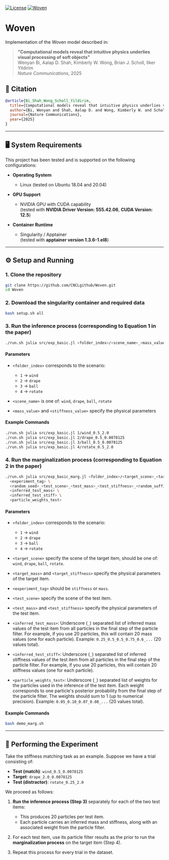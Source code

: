 [![License](https://img.shields.io/badge/license-MIT-green.svg)](https://opensource.org/licenses/MIT)
[![Woven](https://img.shields.io/badge/language-Julia-red.svg)]()

# Woven

Implementation of the Woven model described in:

> **"Computational models reveal that intuitive physics underlies visual processing of soft objects"**  
> Wenyan Bi, Aalap D. Shah, Kimberly W. Wong, Brian J. Scholl, Ilker Yildirim  
> *Nature Communications*, 2025

## 📖 Citation

```bibtex
@article{Bi_Shah_Wong_Scholl_Yildirim,
  title={Computational models reveal that intuitive physics underlies visual processing of soft objects},
  author={Bi, Wenyan and Shah, Aalap D. and Wong, Kimberly W. and Scholl, Brian J. and Yildirim, Ilker},
  journal={Nature Communications},
  year={2025}
}
```

---

## 🖥️ System Requirements

This project has been tested and is supported on the following configurations:

- **Operating System**
  - Linux (tested on Ubuntu 18.04 and 20.04)

- **GPU Support**
  - NVIDIA GPU with CUDA capability  
    (tested with **NVIDIA Driver Version: 555.42.06**, **CUDA Version: 12.5**)

- **Container Runtime**
  - Singularity / Apptainer  
    (tested with **apptainer version 1.3.6-1.el8**)

---

## ⚙️ Setup and Running

### 1. Clone the repository

```bash
git clone https://github.com/CNCLgithub/Woven.git
cd Woven
```

### 2. Download the singularity container and required data

```bash
bash setup.sh all
```

### 3. Run the inference process (corresponding to Equation 1 in the paper)

```bash
./run.sh julia src/exp_basic.jl <folder_index>/<scene_name>_<mass_value>_<stiffness_value>
```

#### Parameters

- `<folder_index>` corresponds to the scenario:
  - `1` → `wind`
  - `2` → `drape`
  - `3` → `ball`
  - `4` → `rotate`

- `<scene_name>` is one of: `wind`, `drape`, `ball`, `rotate`
- `<mass_value>` and `<stiffness_value>` specify the physical parameters

#### Example Commands

```bash
./run.sh julia src/exp_basic.jl 1/wind_0.5_2.0
./run.sh julia src/exp_basic.jl 2/drape_0.5_0.0078125
./run.sh julia src/exp_basic.jl 3/ball_0.5_0.0078125
./run.sh julia src/exp_basic.jl 4/rotate_0.5_2.0
```

### 4. Run the marginalization process (corresponding to Equation 2 in the paper)

```bash
./run.sh julia src/exp_basic_marg.jl <folder_index>/<target_scene>_<target_mass>_<target_stiffness> \
  <experiment_tag> \
  <random_seed>_<test_scene>_<test_mass>_<test_stiffness>_<random_suffix> \
  <inferred_test_mass> \
  <inferred_test_stiff> \
  <particle_weights_test>
```
#### Parameters

- `<folder_index>` corresponds to the scenario:
  - `1` → `wind`
  - `2` → `drape`
  - `3` → `ball`
  - `4` → `rotate`

- `<target_scene>` specify the scene of the target item, should be one of: `wind`, `drape`, `ball`, `rotate`.
- `<target_mass>` and `<target_stiffness>` specify the physical parameters of the target item.
- `<experiment_tag>` should be `stiffness` or `mass`.
- `<test_scene>` specify the scene of the test item.
- `<test_mass>` and `<test_stiffness>` specify the physical parameters of the test item.
- `<inferred_test_mass>`:  Underscore (`_`) separated list of inferred mass values of the test item from all particles in the final step of the particle filter. For example, if you use 20 particles, this will contain 20 mass values (one for each particle). Example: `0.25_0.5_0.5_0.75_0.6_...` (20 values total).
- `<inferred_test_stiff>`:  Underscore (`_`) separated list of inferred stiffness values of the test item from all particles in the final step of the particle filter. For example, if you use 20 particles, this will contain 20 stiffness values (one for each particle).
- `<particle_weights_test>`:  Underscore (`_`) separated list of weights for the particles used in the inference of the test item. Each weight corresponds to one particle's posterior probability from the final step of the particle filter. The weights should sum to 1 (up to numerical precision). Example: `0.05_0.10_0.07_0.08_...` (20 values total).

#### Example Commands
```bash
bash demo_marg.sh
```
---
## 🚀 Performing the Experiment

Take the stiffness matching task as an example. Suppose we have a trial consisting of:

- **Test (match)**: `wind_0.5_0.0078125`
- **Target**: `drape_2.0_0.0078125`
- **Test (distractor)**: `rotate_0.25_2.0`

We proceed as follows:

1. **Run the inference process (Step 3)** separately for each of the two test items:  
   - This produces 20 particles per test item.  
   - Each particle carries an inferred mass and stiffness, along with an associated weight from the particle filter.

2. For each test item, use its particle filter results as the prior to run the **marginalization process** on the target item (Step 4).

3. Repeat this process for every trial in the dataset.



